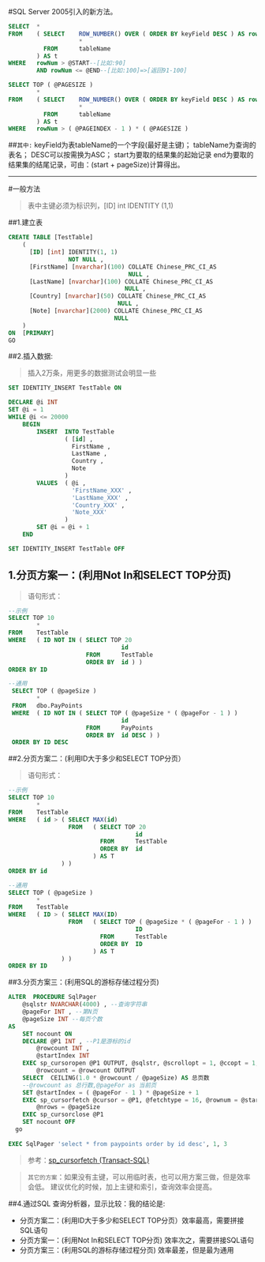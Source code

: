 #SQL Server 2005引入的新方法。

```sql
SELECT  *
FROM    ( SELECT    ROW_NUMBER() OVER ( ORDER BY keyField DESC ) AS rowNum ,
                    *
          FROM      tableName
        ) AS t
WHERE   rowNum > @START--[比如:90]
        AND rowNum <= @END--[比如:100]=>[返回91-100]
```
```sql
SELECT TOP ( @PAGESIZE )
        *
FROM    ( SELECT    ROW_NUMBER() OVER ( ORDER BY keyField DESC ) AS rowNum ,
                    *
          FROM      tableName
        ) AS t
WHERE   rowNum > ( @PAGEINDEX - 1 ) * ( @PAGESIZE )
```
	
##`其中:`
	keyField为表tableName的一个字段(最好是主键)；
	tableName为查询的表名；
	DESC可以按需换为ASC；
	start为要取的结果集的起始记录
	end为要取的结果集的结尾记录，可由：(start + pageSize)计算得出。
 
---

#一般方法
>表中主键必须为标识列，[ID] int IDENTITY (1,1)
  
##1.建立表

```sql
CREATE TABLE [TestTable]
    (
      [ID] [int] IDENTITY(1, 1)
                 NOT NULL ,
      [FirstName] [nvarchar](100) COLLATE Chinese_PRC_CI_AS
                                  NULL ,
      [LastName] [nvarchar](100) COLLATE Chinese_PRC_CI_AS
                                 NULL ,
      [Country] [nvarchar](50) COLLATE Chinese_PRC_CI_AS
                               NULL ,
      [Note] [nvarchar](2000) COLLATE Chinese_PRC_CI_AS
                              NULL
    )
ON  [PRIMARY]
GO
```

##2.插入数据:

>插入2万条，用更多的数据测试会明显一些

```sql
SET IDENTITY_INSERT TestTable ON

DECLARE @i INT
SET @i = 1
WHILE @i <= 20000 
    BEGIN
        INSERT  INTO TestTable
                ( [id] ,
                  FirstName ,
                  LastName ,
                  Country ,
                  Note
                )
        VALUES  ( @i ,
                  'FirstName_XXX' ,
                  'LastName_XXX' ,
                  'Country_XXX' ,
                  'Note_XXX'
                )
        SET @i = @i + 1
    END

SET IDENTITY_INSERT TestTable OFF
```

## 1.分页方案一：(利用Not In和SELECT TOP分页)

>语句形式：
```sql
--示例
SELECT TOP 10
        *
FROM    TestTable
WHERE   ( ID NOT IN ( SELECT TOP 20
                                id
                      FROM      TestTable
                      ORDER BY  id ) )
ORDER BY ID
```
```sql
--通用
 SELECT TOP ( @pageSize )
        *
 FROM   dbo.PayPoints
 WHERE  ( ID NOT IN ( SELECT TOP ( @pageSize * ( @pageFor - 1 ) )
                                id
                      FROM      PayPoints
                      ORDER BY  id DESC ) )
 ORDER BY ID DESC
```
 
##2.分页方案二：(利用ID大于多少和SELECT TOP分页）
>语句形式：
```sql
--示例
SELECT TOP 10
        *
FROM    TestTable
WHERE   ( id > ( SELECT MAX(id)
                 FROM   ( SELECT TOP 20
                                    id
                          FROM      TestTable
                          ORDER BY  id
                        ) AS T
               ) )
ORDER BY id
```  
```sql
--通用
SELECT TOP ( @pageSize )
        *
FROM    TestTable
WHERE   ( ID > ( SELECT MAX(ID)
                 FROM   ( SELECT TOP ( @pageSize * ( @pageFor - 1 ) )
                                    ID
                          FROM      TestTable
                          ORDER BY  ID
                        ) AS T
               ) )
ORDER BY ID
```

##3.分页方案三：(利用SQL的游标存储过程分页)

```sql
ALTER  PROCEDURE SqlPager
    @sqlstr NVARCHAR(4000) , --查询字符串
    @pageFor INT , --第N页
    @pageSize INT --每页个数
AS 
    SET nocount ON
    DECLARE @P1 INT , --P1是游标的id
        @rowcount INT ,
        @startIndex INT
    EXEC sp_cursoropen @P1 OUTPUT, @sqlstr, @scrollopt = 1, @ccopt = 1,
        @rowcount = @rowcount OUTPUT
    SELECT  CEILING(1.0 * @rowcount / @pageSize) AS 总页数
    --@rowcount as 总行数,@pageFor as 当前页 
    SET @startIndex = ( @pageFor - 1 ) * @pageSize + 1
    EXEC sp_cursorfetch @cursor = @P1, @fetchtype = 16, @rownum = @startIndex,
        @nrows = @pageSize 
    EXEC sp_cursorclose @P1
    SET nocount OFF
  go
    
EXEC SqlPager 'select * from paypoints order by id desc', 1, 3
```
>参考：[sp_cursorfetch (Transact-SQL)](http://technet.microsoft.com/zh-cn/ff848736)

>`其它的方案`：如果没有主键，可以用临时表，也可以用方案三做，但是效率会低。
>建议优化的时候，加上主键和索引，查询效率会提高。

##4.通过SQL 查询分析器，显示比较：我的结论是:
- 分页方案二：(利用ID大于多少和SELECT TOP分页）效率最高，需要拼接SQL语句
- 分页方案一：(利用Not In和SELECT TOP分页)   效率次之，需要拼接SQL语句
- 分页方案三：(利用SQL的游标存储过程分页)    效率最差，但是最为通用 
